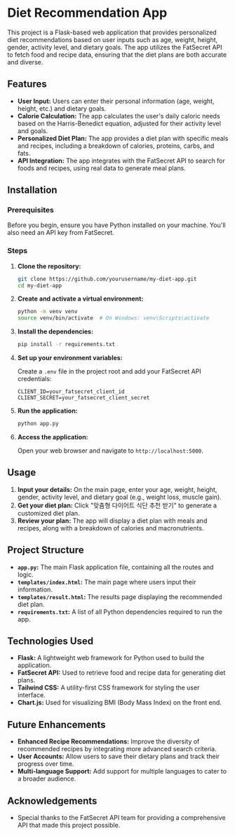 # Diet Recommendation App

This project is a Flask-based web application that provides personalized diet recommendations based on user inputs such as age, weight, height, gender, activity level, and dietary goals. The app utilizes the FatSecret API to fetch food and recipe data, ensuring that the diet plans are both accurate and diverse.

## Features

- **User Input:** Users can enter their personal information (age, weight, height, etc.) and dietary goals.
- **Calorie Calculation:** The app calculates the user's daily caloric needs based on the Harris-Benedict equation, adjusted for their activity level and goals.
- **Personalized Diet Plan:** The app provides a diet plan with specific meals and recipes, including a breakdown of calories, proteins, carbs, and fats.
- **API Integration:** The app integrates with the FatSecret API to search for foods and recipes, using real data to generate meal plans.

## Installation

### Prerequisites

Before you begin, ensure you have Python installed on your machine. You'll also need an API key from FatSecret.

### Steps

1. **Clone the repository:**

    ```bash
    git clone https://github.com/yourusername/my-diet-app.git
    cd my-diet-app
    ```

2. **Create and activate a virtual environment:**

    ```bash
    python -m venv venv
    source venv/bin/activate  # On Windows: venv\Scripts\activate
    ```

3. **Install the dependencies:**

    ```bash
    pip install -r requirements.txt
    ```

4. **Set up your environment variables:**

    Create a `.env` file in the project root and add your FatSecret API credentials:

    ```plaintext
    CLIENT_ID=your_fatsecret_client_id
    CLIENT_SECRET=your_fatsecret_client_secret
    ```

5. **Run the application:**

    ```bash
    python app.py
    ```

6. **Access the application:**

    Open your web browser and navigate to `http://localhost:5000`.

## Usage

1. **Input your details:** On the main page, enter your age, weight, height, gender, activity level, and dietary goal (e.g., weight loss, muscle gain).
2. **Get your diet plan:** Click "맞춤형 다이어트 식단 추천 받기" to generate a customized diet plan.
3. **Review your plan:** The app will display a diet plan with meals and recipes, along with a breakdown of calories and macronutrients.

## Project Structure

- **`app.py`:** The main Flask application file, containing all the routes and logic.
- **`templates/index.html`:** The main page where users input their information.
- **`templates/result.html`:** The results page displaying the recommended diet plan.
- **`requirements.txt`:** A list of all Python dependencies required to run the app.

## Technologies Used

- **Flask:** A lightweight web framework for Python used to build the application.
- **FatSecret API:** Used to retrieve food and recipe data for generating diet plans.
- **Tailwind CSS:** A utility-first CSS framework for styling the user interface.
- **Chart.js:** Used for visualizing BMI (Body Mass Index) on the front end.

## Future Enhancements

- **Enhanced Recipe Recommendations:** Improve the diversity of recommended recipes by integrating more advanced search criteria.
- **User Accounts:** Allow users to save their dietary plans and track their progress over time.
- **Multi-language Support:** Add support for multiple languages to cater to a broader audience.


## Acknowledgements

- Special thanks to the FatSecret API team for providing a comprehensive API that made this project possible.


